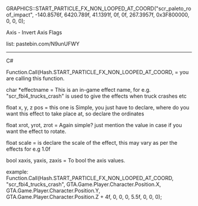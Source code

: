 GRAPHICS::START_PARTICLE_FX_NON_LOOPED_AT_COORD("scr_paleto_roof_impact", -140.8576f, 6420.789f, 41.1391f, 0f, 0f, 267.3957f, 0x3F800000, 0, 0, 0);

Axis - Invert Axis Flags

list: pastebin.com/N9unUFWY


-------------------------------------------------------------------
C#

Function.Call<int>(Hash.START_PARTICLE_FX_NON_LOOPED_AT_COORD, = you are calling this function.

char *effectname = This is an in-game effect name, for e.g. "scr_fbi4_trucks_crash" is used to give the effects when truck crashes etc

float x, y, z pos = this one is Simple, you just have to declare, where do you want this effect to take place at, so declare the ordinates

float xrot, yrot, zrot = Again simple? just mention the value in case if you want the effect to rotate.

float scale = is declare the scale of the effect, this may vary as per the effects for e.g 1.0f

bool xaxis, yaxis, zaxis = To bool the axis values.

example:
Function.Call<int>(Hash.START_PARTICLE_FX_NON_LOOPED_AT_COORD, "scr_fbi4_trucks_crash", GTA.Game.Player.Character.Position.X, GTA.Game.Player.Character.Position.Y, GTA.Game.Player.Character.Position.Z + 4f, 0, 0, 0, 5.5f, 0, 0, 0);
